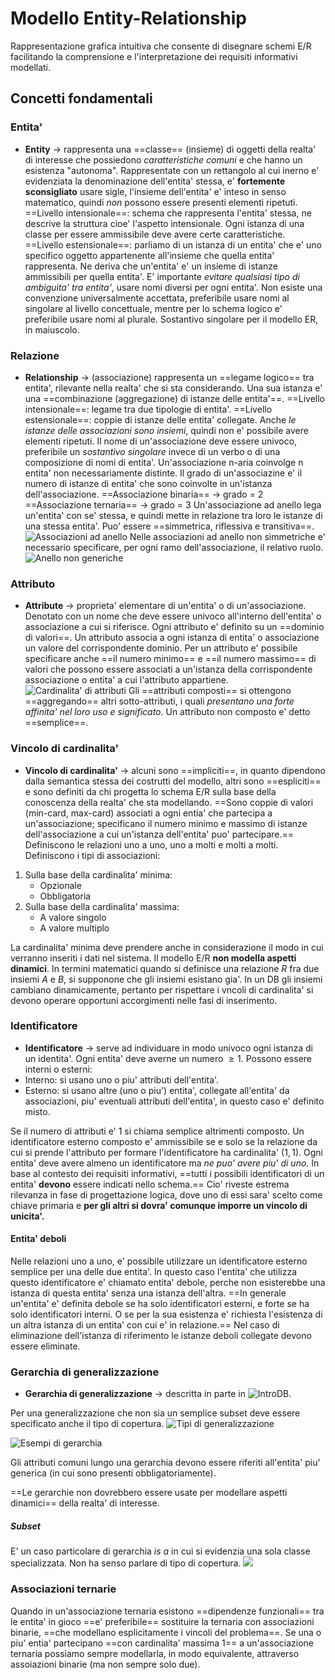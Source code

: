 # Modello Entity-Relationship
Rappresentazione grafica intuitiva che consente di disegnare schemi E/R facilitando la comprensione e l'interpretazione dei requisiti informativi modellati.

## Concetti fondamentali
### Entita'
- **Entity** -> rappresenta una ==classe== (insieme) di oggetti della realta' di interesse che possiedono _caratteristiche comuni_ e che hanno un esistenza "autonoma".
	Rappresentate con un rettangolo al cui inerno e' evidenziata la denominazione dell'entita' stessa, e' **fortemente sconsigliato** usare sigle, l'insieme dell'entita' e' inteso in senso matematico, quindi _non_ possono essere presenti elementi ripetuti.
	==Livello intensionale==: schema che rappresenta l'entita' stessa, ne descrive la struttura cioe' l'aspetto intensionale.
	Ogni istanza di una classe per essere ammissibile deve avere certe caratteristiche.
	==Livello estensionale==: parliamo di un istanza di un entita' che e' uno specifico oggetto appartenente all'insieme che quella entita' rappresenta.
	Ne deriva che un'entita' e' un insieme di istanze ammissibili per quella entita'.
	E' importante _evitare qualsiasi tipo di ambiguita' tra entita'_, usare nomi diversi per ogni entita'. Non esiste una convenzione universalmente accettata, preferibile usare nomi al singolare al livello concettuale, mentre per lo schema logico e' preferibile usare nomi al plurale.
	Sostantivo singolare per il modello ER, in maiuscolo.

### Relazione
- **Relationship** -> (associazione) rappresenta un ==legame logico== tra entita', rilevante nella realta' che si sta considerando.
	Una sua istanza e' una ==combinazione (aggregazione) di istanze delle entita'==.
	==Livello intensionale==: legame tra due tipologie di entita'.
	==Livello estensionale==: coppie di istanze delle entita' collegate.
	Anche _le istanze delle associazioni sono insiemi_, quindi non e' possibile avere elementi ripetuti.
	Il nome di un'associazione deve essere univoco, preferibile un _sostantivo singolare_ invece di un verbo o di una composizione di nomi di entita'.
	Un'associazione n-aria coinvolge n entita' non necessariamente distinte. Il grado di un'associazine e' il numero di istanze di entita' che sono coinvolte in un'istanza dell'associazione.
	==Associazione binaria== -> grado = 2
	==Associazione ternaria== -> grado = 3
	Un'associazione ad anello lega un'entita' con se' stessa, e quindi mette in relazione tra loro le istanze di una stessa entita'. Puo' essere ==simmetrica, riflessiva e transitiva==.
	![Associazioni ad anello](associazioniAnello.png)
	Nelle associazioni ad anello non simmetriche e' necessario specificare, per ogni ramo dell'associazione, il relativo ruolo.
	![Anello non generiche](anello_non_generiche.png)

### Attributo
- **Attribute**  -> proprieta' elementare di un'entita' o di un'associazione. Denotato con un nome che deve essere univoco all'interno dell'entita' o associazione a cui si riferisce. Ogni attributo e' definito su un ==dominio di valori==. Un attributo associa a ogni istanza di entita' o associazione un valore del corrispondente dominio.
Per un attributo e' possibile specificare anche ==il numero minimo== e ==il numero massimo== di valori che possono essere associati a un'istanza della corrispondente associazione o entita' a cui l'attributo appartiene.
![Cardinalita' di attributi](cardinalitaattributi.png)
	Gli ==attributi composti== si ottengono ==aggregando== altri sotto-attributi, i quali _presentano una forte affinita' nel loro uso e significato_. Un attributo non composto e' detto ==semplice==.

### Vincolo di cardinalita'
- **Vincolo di cardinalita'** -> alcuni sono ==impliciti==, in quanto dipendono dalla semantica stessa dei costrutti del modello, altri sono ==espliciti== e sono definiti da chi progetta lo schema E/R sulla base della conoscenza della realta' che sta modellando.
==Sono coppie di valori (min-card, max-card) associati a ogni entia' che partecipa a un'associazione; specificano il numero minimo e massimo di istanze dell'associazione a cui un'istanza dell'entita' puo' partecipare.==
Definiscono le relazioni uno a uno, uno a molti e molti a molti.
Definiscono i tipi di associazioni:
1. Sulla base della cardinalita' minima:
	- Opzionale
	- Obbligatoria
2. Sulla base della cardinalita' massima:
	- A valore singolo
	- A valore multiplo

La cardinalita' minima deve prendere anche in considerazione il modo in cui verranno inseriti i dati nel sistema.
Il modello E/R **non modella aspetti dinamici**. In termini matematici quando si definisce una relazione $R$ fra due insiemi $A$ e $B$, si supponone che gli insiemi esistano gia'. In un DB gli insiemi cambiano dinamicamente, pertanto per rispettare i vncoli di cardinalita' si devono operare opportuni accorgimenti nelle fasi di inserimento.

### Identificatore
- **Identificatore** -> serve ad individuare in modo univoco ogni istanza di un identita'. Ogni entita' deve averne un numero $\ge 1$.
Possono essere interni o esterni:
- Interno: si usano uno o piu' attributi dell'entita'.
- Esterno: si usano altre (uno o piu') entita', collegate all'entita' da associazioni, piu' eventuali attributi dell'entita', in questo caso e' definito misto.

Se il numero di attributi e' $1$ si chiama semplice altrimenti composto.
Un identificatore esterno composto e' ammissibile se e solo se la relazione da cui si prende l'attributo per formare l'identificatore ha cardinalita' $(1, 1)$.
Ogni entita' deve avere almeno un identificatore ma _ne puo' avere piu' di uno._
In base al contesto dei requisiti informativi, ==tutti i possibili identificatori di un entita' **devono** essere indicati nello schema.==
Cio' riveste estrema rilevanza in fase di progettazione logica, dove uno di essi sara' scelto come chiave primaria e **per gli altri si dovra' comunque imporre un vincolo di unicita'.**

#### Entita' deboli
Nelle relazioni uno a uno, e' possibile utilizzare un identificatore esterno semplice per una delle due entita'. In questo caso l'entita' che utilizza questo identificatore e' chiamato entita' debole, perche non esisterebbe una istanza di questa entita' senza una istanza dell'altra. ==In generale un'entita' e' definita debole se ha solo identificatori esterni, e forte se ha solo identificatori interni. O se per la sua esistenza e' richiesta l'esistenza di un altra istanza di un entita' con cui e' in relazione.==
Nel caso di eliminazione dell'istanza di riferimento le istanze deboli collegate devono essere eliminate.

### Gerarchia di generalizzazione
- **Gerarchia di generalizzazione** -> descritta in parte in ![IntroDB](./Intro).

Per una generalizzazione che non sia un semplice subset deve essere specificato anche il tipo di copertura.
![Tipi di generalizzazione](generalizzazione.png)

![Esempi di gerarchia](gerarchia_generalizzazione.png)

Gli attributi comuni lungo una gerarchia devono essere riferiti all'entita' piu' generica (in cui sono presenti obbligatoriamente).

==Le gerarchie non dovrebbero essere usate per modellare aspetti dinamici== della realta' di interesse.

##### Subset
E' un caso particolare di gerarchia _is a_ in cui si evidenzia una sola classe specializzata. Non ha senso parlare di tipo di copertura.
![](subset.png)

### Associazioni ternarie
Quando in un'associazione ternaria esistono ==dipendenze funzionali== tra le entita' in gioco ==e' preferibile== sostituire la ternaria con associazioni binarie, ==che modellano esplicitamente i vincoli del problema==.
Se una o piu' entia' partecipano ==con cardinalita' massima 1== a un'associazione ternaria possiamo sempre modellarla, in modo equivalente, attraverso assoiazioni binarie (ma non sempre solo due).

